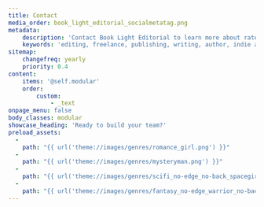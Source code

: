 ```yaml
---
title: Contact
media_order: book_light_editorial_socialmetatag.png
metadata:
    description: 'Contact Book Light Editorial to learn more about rates, editing services, and our schedule. We can help you write you best book, all you have to do is send us a message.'
    keywords: 'editing, freelance, publishing, writing, author, indie author, editor, self-publishing, developmental editing, copyediting, manuscript, contact'
sitemap:
    changefreq: yearly
    priority: 0.4
content:
    items: '@self.modular'
    order:
        custom:
            - _text
onpage_menu: false
body_classes: modular
showcase_heading: 'Ready to build your team?'
preload_assets:
  -
    path: "{{ url('theme://images/genres/romance_girl.png') }}"
  -
    path: "{{ url('theme://images/genres/mysteryman.png') }}"
  -
    path: "{{ url('theme://images/genres/scifi_no-edge_no-back_spacegirl.png') }}"
  -
    path: "{{ url('theme://images/genres/fantasy_no-edge_warrior_no-back.png') }}"
---
```



